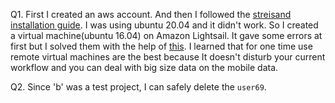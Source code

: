 Q1.
First I created an aws account. And then I followed the [streisand installation guide](https://github.com/StreisandEffect/streisand/blob/master/Installation.md). I was using ubuntu 20.04 and it didn't work. So I created a virtual machine(ubuntu 16.04) on Amazon Lightsail. It gave some errors at first but I solved them with the help of [this](https://github.com/StreisandEffect/streisand/issues/1801#issuecomment-682227666).
I learned that for one time use remote virtual machines are the best because It doesn't disturb your current workflow and you can deal with big size data on the mobile data.


Q2.
Since 'b' was a test project, I can safely delete the `user69`.
